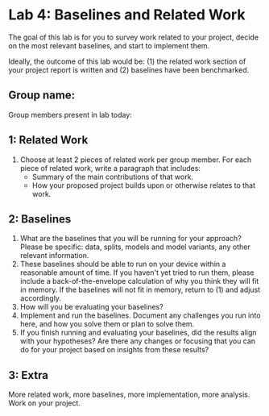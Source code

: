 Lab 4: Baselines and Related Work
===
The goal of this lab is for you to survey work related to your project, decide on the most relevant baselines, and start to implement them.

Ideally, the outcome of this lab would be: (1) the related work section of your project report is written and (2) baselines have been benchmarked.

Group name:
---
Group members present in lab today:

1: Related Work
----
1. Choose at least 2 pieces of related work per group member. For each piece of related work, write a paragraph that includes:
    - Summary of the main contributions of that work.
    - How your proposed project builds upon or otherwise relates to that work.

2: Baselines
----
1. What are the baselines that you will be running for your approach? Please be specific: data, splits, models and model variants, any other relevant information.
2. These baselines should be able to run on your device within a reasonable amount of time. If you haven't yet tried to run them, please include a back-of-the-envelope calculation of why you think they will fit in memory. If the baselines will not fit in memory, return to (1) and adjust accordingly.
3. How will you be evaluating your baselines?
4. Implement and run the baselines. Document any challenges you run into here, and how you solve them or plan to solve them.
5. If you finish running and evaluating your baselines, did the results align with your hypotheses? Are there any changes or focusing that you can do for your project based on insights from these results?

3: Extra
----
More related work, more baselines, more implementation, more analysis. Work on your project.

